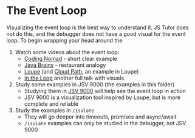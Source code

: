 # The Event Loop

Visualizing the event loop is the best way to understand it. JS Tutor does not do this, and the debugger does not have a good visual for the event loop. To begin wrapping your head around the

1. Watch some videos about the event loop:
   - [Coding Nomad](https://www.youtube.com/watch?v=5YcMKYTZZvk) - short clear example
   - [Java Brains](https://www.youtube.com/watch?v=EI7sN1dDwcY) - restaurant analogy
   - [Loupe](http://latentflip.com/loupe) (and [Cloud Path](https://www.youtube.com/watch?v=4xsvn6VUTwQ), an example in Loupe)
   - [In the Loop](https://www.youtube.com/watch?v=cCOL7MC4Pl0) another full talk with visuals.
2. Study some examples in JSV 9000 (the examples in this folder)
   - Studying them in [JSV 9000](https://www.jsv9000.app/) will help see the event loop in action
   - JSV 9000 is a visualization tool inspired by Loupe, but is more complete and reliable
3. Study the examples in `/isolate`
   - They will go deeper into timeouts, promises and async/await
   - `/isolate` examples can only be studied in the debugger, not JSV 9000
